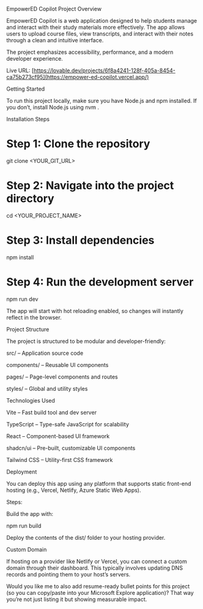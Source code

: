 EmpowerED Copilot
Project Overview

EmpowerED Copilot is a web application designed to help students manage and interact with their study materials more effectively. The app allows users to upload course files, view transcripts, and interact with their notes through a clean and intuitive interface.

The project emphasizes accessibility, performance, and a modern developer experience.

Live URL: [https://lovable.dev/projects/6f8a4241-128f-405a-8454-ca75b273cf95](https://empower-ed-copilot.vercel.app/)

Getting Started

To run this project locally, make sure you have Node.js and npm installed. If you don’t, install Node.js using nvm
.

Installation Steps
# Step 1: Clone the repository
git clone <YOUR_GIT_URL>

# Step 2: Navigate into the project directory
cd <YOUR_PROJECT_NAME>

# Step 3: Install dependencies
npm install

# Step 4: Run the development server
npm run dev


The app will start with hot reloading enabled, so changes will instantly reflect in the browser.

Project Structure

The project is structured to be modular and developer-friendly:

src/ – Application source code

components/ – Reusable UI components

pages/ – Page-level components and routes

styles/ – Global and utility styles

Technologies Used

Vite – Fast build tool and dev server

TypeScript – Type-safe JavaScript for scalability

React – Component-based UI framework

shadcn/ui – Pre-built, customizable UI components

Tailwind CSS – Utility-first CSS framework

Deployment

You can deploy this app using any platform that supports static front-end hosting (e.g., Vercel, Netlify, Azure Static Web Apps).

Steps:

Build the app with:

npm run build


Deploy the contents of the dist/ folder to your hosting provider.

Custom Domain

If hosting on a provider like Netlify or Vercel, you can connect a custom domain through their dashboard. This typically involves updating DNS records and pointing them to your host’s servers.

Would you like me to also add resume-ready bullet points for this project (so you can copy/paste into your Microsoft Explore application)? That way you’re not just listing it but showing measurable impact.
